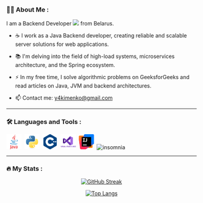 

### :man_technologist: About Me :
I am a Backend Developer <img src="https://media.giphy.com/media/WUlplcMpOCEmTGBtBW/giphy.gif" width="30"> from Belarus.
- :coffee: I work as a Java Backend developer, creating reliable and scalable server solutions for web applications.

- :books: I'm delving into the field of high-load systems, microservices architecture, and the Spring ecosystem.

- :zap: In my free time, I solve algorithmic problems on GeeksforGeeks and read articles on Java, JVM and backend architectures.

- :mailbox: Contact me: y4kimenko@gmail.com

---

### :hammer_and_wrench: Languages and Tools :
<div>
  <img src="https://github.com/devicons/devicon/blob/master/icons/java/java-original-wordmark.svg" title="Java" alt="Java" width="40" height="40"/>&nbsp;
  <img src="https://github.com/devicons/devicon/blob/master/icons/python/python-original.svg" title="Python" alt="Python" width="40" height="40"/>&nbsp;
  <img src="https://github.com/devicons/devicon/blob/master/icons/cplusplus/cplusplus-plain.svg" title="Cplusplus" alt="Cplusplus" width="40" height="40"/>&nbsp;
  <img src="https://github.com/devicons/devicon/blob/master/icons/visualstudio/visualstudio-original-wordmark.svg" title="VisualStudio" alt="VisualStudio" width="40" height="40"/>&nbsp;
  <img src="https://github.com/devicons/devicon/blob/master/icons/intellij/intellij-original.svg" title="intellij" alt="intellij" width="40" height="40"/>&nbsp;
  <img src="https://github.com/devicons/devicon/blob/master/icons/insomnia" title="insomnia" alt="insomnia" width="40" height="40"/>&nbsp;
</div>

---

### :fire: My Stats :

<div align="center">

<a href="https://git.io/streak-stats"><img src="https://github-readme-streak-stats.herokuapp.com?user=y4kimenko" alt="GitHub Streak" /></a>

[![Top Langs](https://github-readme-stats.vercel.app/api/top-langs/?username=y4kimenko&layout=compact&theme=vision-friendly-white)](https://github.com/anuraghazra/github-readme-stats)

</div>


